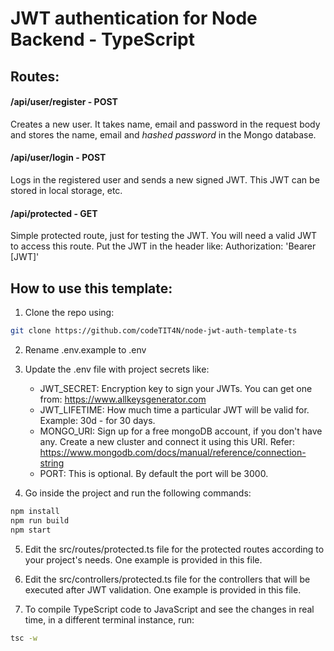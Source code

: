 # JWT authentication for Node Backend - TypeScript


## Routes:

#### /api/user/register  - POST
Creates a new user. It takes name, email and password in the request body and stores the name, email and *hashed password* in the Mongo database.

#### /api/user/login  - POST
Logs in the registered user and sends a new signed JWT. This JWT can be stored in local storage, etc.

#### /api/protected  - GET
Simple protected route, just for testing the JWT. You will need a valid JWT to access this route. Put the JWT in the header like: Authorization: 'Bearer [JWT]'

## How to use this template:

1. Clone the repo using:
```bash
git clone https://github.com/codeTIT4N/node-jwt-auth-template-ts
```
2. Rename .env.example to .env

3. Update the .env file with project secrets like:
    - JWT_SECRET: Encryption key to sign your JWTs. You can get one from: https://www.allkeysgenerator.com
    - JWT_LIFETIME: How much time a particular JWT will be valid for. Example: 30d - for 30 days.
    - MONGO_URI: Sign up for a free mongoDB account, if you don't have any. Create a new cluster and connect it using this URI. Refer: https://www.mongodb.com/docs/manual/reference/connection-string
    - PORT: This is optional. By default the port will be 3000.

4. Go inside the project and run the following commands:
```bash
npm install
npm run build
npm start
```
5. Edit the src/routes/protected.ts file for the protected routes according to your project's needs. One example is provided in this file.

6. Edit the src/controllers/protected.ts file for the controllers that will be executed after JWT validation. One example is provided in this file.

7. To compile TypeScript code to JavaScript and see the changes in real time, in a different terminal instance, run:
```bash
tsc -w
```
